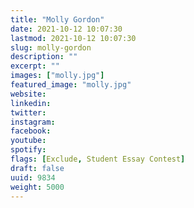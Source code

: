 ```yaml
---
title: "Molly Gordon"
date: 2021-10-12 10:07:30
lastmod: 2021-10-12 10:07:30
slug: molly-gordon
description: ""
excerpt: ""
images: ["molly.jpg"]
featured_image: "molly.jpg"
website: 
linkedin: 
twitter: 
instagram: 
facebook: 
youtube: 
spotify: 
flags: [Exclude, Student Essay Contest]
draft: false
uuid: 9834
weight: 5000
---
```


